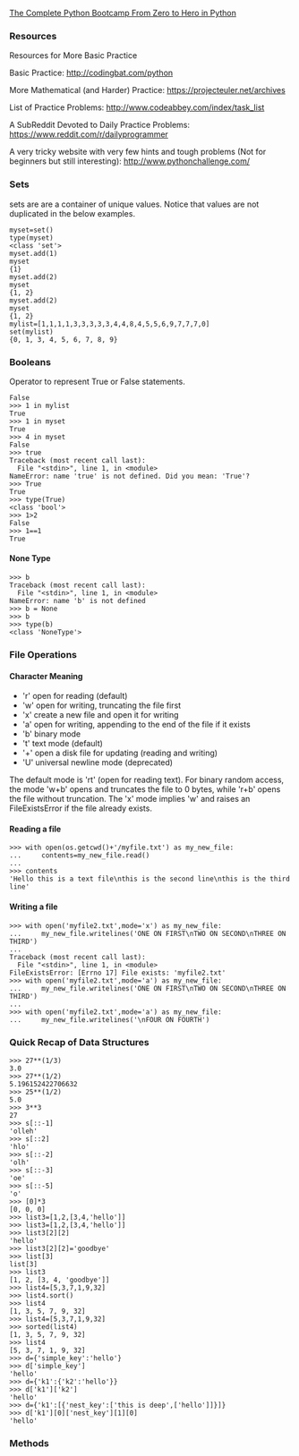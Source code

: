 [The Complete Python Bootcamp From Zero to Hero in Python](https://www.udemy.com/course/complete-python-bootcamp/learn/lecture/9388530#overview)

### Resources
Resources for More Basic Practice

Basic Practice: http://codingbat.com/python

More Mathematical (and Harder) Practice: https://projecteuler.net/archives

List of Practice Problems: http://www.codeabbey.com/index/task_list

A SubReddit Devoted to Daily Practice Problems: https://www.reddit.com/r/dailyprogrammer

A very tricky website with very few hints and tough problems (Not for beginners but still interesting): http://www.pythonchallenge.com/

### Sets
sets are are a container of unique values. Notice that values are not duplicated in the below examples.
```
myset=set()
type(myset)
<class 'set'>
myset.add(1)
myset
{1}
myset.add(2)
myset
{1, 2}
myset.add(2)
myset
{1, 2}
mylist=[1,1,1,1,3,3,3,3,3,4,4,8,4,5,5,6,9,7,7,7,0]
set(mylist)
{0, 1, 3, 4, 5, 6, 7, 8, 9}
```

### Booleans
Operator to represent True or False statements.

```>>> a in mylist
False
>>> 1 in mylist
True
>>> 1 in myset
True
>>> 4 in myset
False
>>> true
Traceback (most recent call last):
  File "<stdin>", line 1, in <module>
NameError: name 'true' is not defined. Did you mean: 'True'?
>>> True
True
>>> type(True)
<class 'bool'>
>>> 1>2
False
>>> 1==1
True
```
#### None Type
```
>>> b
Traceback (most recent call last):
  File "<stdin>", line 1, in <module>
NameError: name 'b' is not defined
>>> b = None
>>> b
>>> type(b)
<class 'NoneType'>
```

### File Operations
#### Character	Meaning
- 'r'	open for reading (default)
- 'w'	open for writing, truncating the file first
- 'x'	create a new file and open it for writing
- 'a'	open for writing, appending to the end of the file if it exists
- 'b'	binary mode
- 't'	text mode (default)
- '+'	open a disk file for updating (reading and writing)
- 'U'	universal newline mode (deprecated)

The default mode is 'rt' (open for reading text). For binary random access, the mode 'w+b' opens and truncates the file to 0 bytes, while 'r+b' opens the file without truncation. The 'x' mode implies 'w' and raises an FileExistsError if the file already exists.

#### Reading a file
```
>>> with open(os.getcwd()+'/myfile.txt') as my_new_file:
...     contents=my_new_file.read()
... 
>>> contents
'Hello this is a text file\nthis is the second line\nthis is the third line'
```
#### Writing a file
```
>>> with open('myfile2.txt',mode='x') as my_new_file:
...     my_new_file.writelines('ONE ON FIRST\nTWO ON SECOND\nTHREE ON THIRD')
... 
Traceback (most recent call last):
  File "<stdin>", line 1, in <module>
FileExistsError: [Errno 17] File exists: 'myfile2.txt'
>>> with open('myfile2.txt',mode='a') as my_new_file:
...     my_new_file.writelines('ONE ON FIRST\nTWO ON SECOND\nTHREE ON THIRD')
... 
>>> with open('myfile2.txt',mode='a') as my_new_file:
...     my_new_file.writelines('\nFOUR ON FOURTH')
```

### Quick Recap of Data Structures
```
>>> 27**(1/3)
3.0
>>> 27**(1/2)
5.196152422706632
>>> 25**(1/2)
5.0
>>> 3**3
27
>>> s[::-1]
'olleh'
>>> s[::2]
'hlo'
>>> s[::-2]
'olh'
>>> s[::-3]
'oe'
>>> s[::-5]
'o'
>>> [0]*3
[0, 0, 0]
>>> list3=[1,2,[3,4,'hello']]
>>> list3=[1,2,[3,4,'hello']]
>>> list3[2][2]
'hello'
>>> list3[2][2]='goodbye'
>>> list[3]
list[3]
>>> list3
[1, 2, [3, 4, 'goodbye']]
>>> list4=[5,3,7,1,9,32]
>>> list4.sort()
>>> list4
[1, 3, 5, 7, 9, 32]
>>> list4=[5,3,7,1,9,32]
>>> sorted(list4)
[1, 3, 5, 7, 9, 32]
>>> list4
[5, 3, 7, 1, 9, 32]
>>> d={'simple_key':'hello'}
>>> d['simple_key']
'hello'
>>> d={'k1':{'k2':'hello'}}
>>> d['k1']['k2']
'hello'
>>> d={'k1':[{'nest_key':['this is deep',['hello']]}]}
>>> d['k1'][0]['nest_key'][1][0]
'hello'
```

### Methods 

